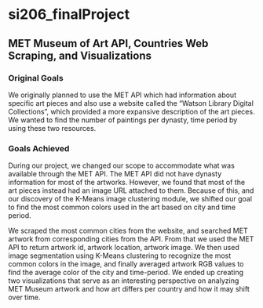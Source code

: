 # si206_finalProject

## MET Museum of Art API, Countries Web Scraping, and Visualizations

### Original Goals

We originally planned to use the MET API which had information about specific art pieces and
also use a website called the “Watson Library Digital Collections”, which provided a more
expansive description of the art pieces. We wanted to find the number of paintings per dynasty,
time period by using these two resources.

### Goals Achieved

During our project, we changed our scope to accommodate what was available through the
MET API. The MET API did not have dynasty information for most of the artworks. However, we
found that most of the art pieces instead had an image URL attached to them. Because of this,
and our discovery of the K-Means image clustering module, we shifted our goal to find the most
common colors used in the art based on city and time period.

We scraped the most common cities from the website, and searched MET artwork from
corresponding cities from the API. From that we used the MET API to return artwork id, artwork
location, artwork image. We then used image segmentation using K-Means clustering to
recognize the most common colors in the image, and finally averaged artwork RGB values to
find the average color of the city and time-period. We ended up creating two visualizations that
serve as an interesting perspective on analyzing MET Museum artwork and how art differs per
country and how it may shift over time.
